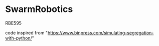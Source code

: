 # SwarmRobotics
RBE595

code inspired from "https://www.binpress.com/simulating-segregation-with-python/"
